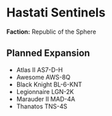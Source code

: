 # Hastati Sentinels
**Faction:** Republic of the Sphere
## Planned Expansion
- Atlas II AS7-D-H
- Awesome AWS-8Q
- Black Knight BL-6-KNT
- Legionnaire LGN-2K
- Marauder II MAD-4A
- Thanatos TNS-4S
